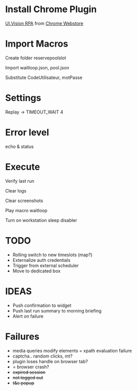 # Install Chrome Plugin 

[UI.Vision RPA](https://github.com/A9T9/RPA) from [Chrome Webstore](https://chrome.google.com/webstore/detail/uivision-rpa/gcbalfbdmfieckjlnblleoemohcganoc)


# Import Macros

Create folder reservepoolslot

Import waitloop.json, pool.json
 
Substitute CodeUtilisateur, motPasse


# Settings

Replay -> TIMEOUT_WAIT 4


# Error level

echo & status


# Execute

Verify last run

Clear logs

Clear screenshots

Play macro waitloop

Turn on workstation sleep disabler


# TODO

- Rolling switch to new timeslots (map?)
- Externalize auth credentials
- Trigger from external scheduler
- Move to dedicated box


# IDEAS

- Push confirmation to widget 
- Push last run summary to morning briefing
- Alert on failure


# Failures

- media queries modify elements = xpath evaluation failure
- captcha.. random clicks, mt?
- plugin loses handle on browser tab?
- = browser crash?
- ~~expired session~~
- ~~not logged out~~
- ~~t&c popup~~

